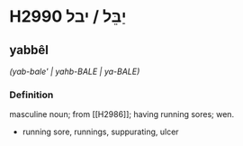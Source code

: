 # H2990 יַבֵּל / יבל

## yabbêl

_(yab-bale' | yahb-BALE | ya-BALE)_

### Definition

masculine noun; from [[H2986]]; having running sores; wen.

- running sore, runnings, suppurating, ulcer
